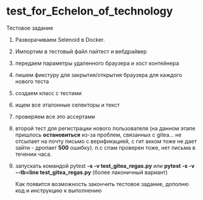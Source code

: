 # test_for_Echelon_of_technology
Тестовое задание

1. Разворачиваем Selenoid в Docker.
2. Импортим в тестовый файл пайтест и вебдрайвер 
3. передаем параметры удаленного браузера и хост контейнера
4. пишем фикстуру для закрытия/открытия браузера для каждого нового теста
5. создаем класс с тестами
6. ищем все эталонные селекторы и текст
7. проверяем все это ассертами
8. второй тест для регистрации нового пользователя (на данном этапе пришлось <b>остановиться</b> из-за проблем, связанных с gitea... не отсылает на почту письмо с верификацией, с гит акком тоже не дает зайти - дропает <b>500</b> ошибку). п.с спам проверен тоже, нет письма в течении часа.
9. запускать командой pytest <b>-s -v test_gitea_regas.py</b> или <b>pytest -s -v --tb=line test_gitea_regas.py</b> (более лаконичный вариант)

    Как появится возможность закончить тестовое задание, дополню код и инструкцию к выполнению
